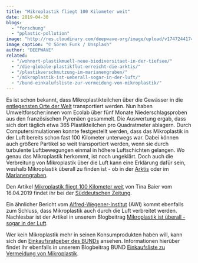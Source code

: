 ```yaml
---
title: "Mikroplastik fliegt 100 Kilometer weit"
date: 2019-04-30
blogs: 
  - "forschung"
  - "pplastic-pollution"
image: "http://res.cloudinary.com/deepwave-org/image/upload/v1747244174/deepwave.org/soren-funk-jQuky0VINAI-unsplash-scaled.jpg"
image_caption: "© Sören Funk / Unsplash"
author: "DEEPWAVE"
related: 
  - "/wohnort-plastikmuell-neue-biodiversitaet-in-der-tiefsee/"
  - "/die-globale-plastikflut-erreicht-die-arktis/"
  - "/plastikverschmutzung-im-marianengraben/"
  - "/mikroplastik-ist-ueberall-sogar-in-der-luft/"
  - "/bund-einkalufsliste-zur-vermeidung-von-mikroplastik/"
---
```


Es ist schon bekannt, dass Mikroplastikteilchen über die Gewässer in die [entlegensten Orte der Welt](https://www.deepwave.org/wohnort-plastikmuell-neue-biodiversitaet-in-der-tiefsee/) transportiert werden. Nun haben Umweltforscher:innen vom Ecolab über fünf Monate Niederschlagsproben aus den französischen Pyrenäen gesammelt. Die Auswertung ergab, dass sich dort täglich etwa 365 Plastikteilchen pro Quadratmeter ablagern. Durch Computersimulationen konnte festgestellt werden, dass das Mikroplastik in der Luft bereits schon fast 100 Kilometer unterwegs war. Dabei können auch größere Partikel so weit transportiert werden, wenn sie durch turbulente Luftbewegungen einmal in höhere Luftschichten gelangen. Wo genau das Mikroplastik herkommt, ist noch ungeklärt. Doch auch die Verbreitung von Mikroplastik über die Luft kann eine Erklärung dafür sein, weshalb Mikroplastik überall zu finden ist - ob in der [Arktis](https://www.deepwave.org/die-globale-plastikflut-erreicht-die-arktis/) oder im [Marianengraben](https://www.deepwave.org/plastikverschmutzung-im-marianengraben/).

Den Artikel [Mikroplastik fliegt 100 Kilometer weit](https://www.sueddeutsche.de/wissen/mikroplastik-umweltverschmutzung-1.4410535) von Tina Baier vom 16.04.2019 findet ihr bei der [Süddeutschen Zeitung](https://www.sueddeutsche.de/).

Ein ähnlicher Bericht vom [Alfred-Wegener-Institut](https://www.awi.de/) (AWI) kommt ebenfalls zum Schluss, dass Mikroplastik auch durch die Luft verbreitet werden. Nachlesbar ist der Artikel in unserem Blogbeitrag [Mikroplastik ist überall - sogar in der Luft](https://www.deepwave.org/mikroplastik-ist-ueberall-sogar-in-der-luft/).

Wer kein Mikroplastik mehr in seinen Konsumprodukten haben will, kann sich den [Einkaufsratgeber des BUNDs](https://www.bund.net/fileadmin/user_upload_bund/publikationen/meere/meere_mikroplastik_einkaufsfuehrer.pdf) ansehen. Informationen hierüber findet ihr ebenfalls in unserem Blogbeitrag BUND [Einkaufsliste zu Vermeidung von Mikroplastik](https://www.deepwave.org/bund-einkalufsliste-zur-vermeidung-von-mikroplastik/).
